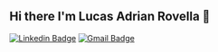 ## Hi there I'm Lucas Adrian Rovella 👋

[![Linkedin Badge](https://img.shields.io/badge/-Lucas-0e76a8?style=flat&labelColor=0e76a8&logo=linkedin&logoColor=white)](https://www.linkedin.com/in/lucas-adrian-rovella-7057b7130/) 
[![Gmail Badge](https://img.shields.io/badge/lucasrovella323@gmail.com-D14836?style=flat&for-the-badge&logo=gmail&logoColor=white)](mailto:lucasrovella323@gmail.com) 






<!--
**lucasrovella/lucasrovella** is a ✨ _special_ ✨ repository because its `README.md` (this file) appears on your GitHub profile.

Here are some ideas to get you started:

- 🔭 I’m currently working on ...
- 🌱 I’m currently learning ...
- 👯 I’m looking to collaborate on ...
- 🤔 I’m looking for help with ...
- 💬 Ask me about ...
- 📫 How to reach me: ...
- 😄 Pronouns: ...
- ⚡ Fun fact: ...
-->
